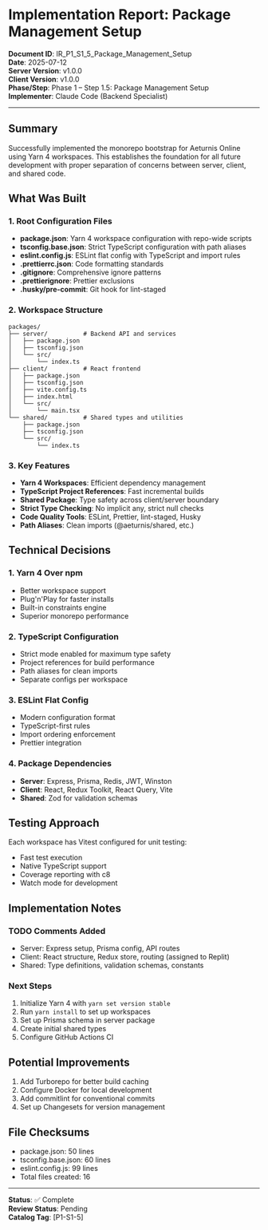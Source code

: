 # Implementation Report: Package Management Setup

**Document ID**: IR_P1_S1_5_Package_Management_Setup  
**Date**: 2025-07-12  
**Server Version**: v1.0.0  
**Client Version**: v1.0.0  
**Phase/Step**: Phase 1 – Step 1.5: Package Management Setup  
**Implementer**: Claude Code (Backend Specialist)

---

## Summary

Successfully implemented the monorepo bootstrap for Aeturnis Online using Yarn 4
workspaces. This establishes the foundation for all future development with
proper separation of concerns between server, client, and shared code.

## What Was Built

### 1. Root Configuration Files

- **package.json**: Yarn 4 workspace configuration with repo-wide scripts
- **tsconfig.base.json**: Strict TypeScript configuration with path aliases
- **eslint.config.js**: ESLint flat config with TypeScript and import rules
- **.prettierrc.json**: Code formatting standards
- **.gitignore**: Comprehensive ignore patterns
- **.prettierignore**: Prettier exclusions
- **.husky/pre-commit**: Git hook for lint-staged

### 2. Workspace Structure

```
packages/
├── server/          # Backend API and services
│   ├── package.json
│   ├── tsconfig.json
│   └── src/
│       └── index.ts
├── client/          # React frontend
│   ├── package.json
│   ├── tsconfig.json
│   ├── vite.config.ts
│   ├── index.html
│   └── src/
│       └── main.tsx
└── shared/          # Shared types and utilities
    ├── package.json
    ├── tsconfig.json
    └── src/
        └── index.ts
```

### 3. Key Features

- **Yarn 4 Workspaces**: Efficient dependency management
- **TypeScript Project References**: Fast incremental builds
- **Shared Package**: Type safety across client/server boundary
- **Strict Type Checking**: No implicit any, strict null checks
- **Code Quality Tools**: ESLint, Prettier, lint-staged, Husky
- **Path Aliases**: Clean imports (@aeturnis/shared, etc.)

## Technical Decisions

### 1. Yarn 4 Over npm

- Better workspace support
- Plug'n'Play for faster installs
- Built-in constraints engine
- Superior monorepo performance

### 2. TypeScript Configuration

- Strict mode enabled for maximum type safety
- Project references for build performance
- Path aliases for clean imports
- Separate configs per workspace

### 3. ESLint Flat Config

- Modern configuration format
- TypeScript-first rules
- Import ordering enforcement
- Prettier integration

### 4. Package Dependencies

- **Server**: Express, Prisma, Redis, JWT, Winston
- **Client**: React, Redux Toolkit, React Query, Vite
- **Shared**: Zod for validation schemas

## Testing Approach

Each workspace has Vitest configured for unit testing:

- Fast test execution
- Native TypeScript support
- Coverage reporting with c8
- Watch mode for development

## Implementation Notes

### TODO Comments Added

- Server: Express setup, Prisma config, API routes
- Client: React structure, Redux store, routing (assigned to Replit)
- Shared: Type definitions, validation schemas, constants

### Next Steps

1. Initialize Yarn 4 with `yarn set version stable`
2. Run `yarn install` to set up workspaces
3. Set up Prisma schema in server package
4. Create initial shared types
5. Configure GitHub Actions CI

## Potential Improvements

1. Add Turborepo for better build caching
2. Configure Docker for local development
3. Add commitlint for conventional commits
4. Set up Changesets for version management

## File Checksums

- package.json: 50 lines
- tsconfig.base.json: 60 lines
- eslint.config.js: 99 lines
- Total files created: 16

---

**Status**: ✅ Complete  
**Review Status**: Pending  
**Catalog Tag**: [P1-S1-5]
